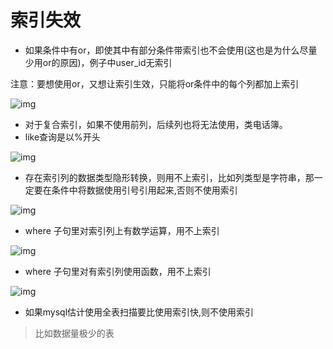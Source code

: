 # 索引失效

- 如果条件中有or，即使其中有部分条件带索引也不会使用(这也是为什么尽量少用or的原因)，例子中user_id无索引

注意：要想使用or，又想让索引生效，只能将or条件中的每个列都加上索引

![img](https://github.com/kuangdi1992/Interview-knowledge/blob/master/Picture/MySQL/1623038-20190619181118118-1784753048.png)

- 对于复合索引，如果不使用前列，后续列也将无法使用，类电话簿。
- like查询是以%开头

![img](https://github.com/kuangdi1992/Interview-knowledge/blob/master/Picture/MySQL/1623038-20190619181236139-968114236.png)

- 存在索引列的数据类型隐形转换，则用不上索引，比如列类型是字符串，那一定要在条件中将数据使用引号引用起来,否则不使用索引

![img](https://github.com/kuangdi1992/Interview-knowledge/blob/master/Picture/MySQL/1623038-20190619181326223-1654473887.png)

- where 子句里对索引列上有数学运算，用不上索引

![img](https://github.com/kuangdi1992/Interview-knowledge/blob/master/Picture/MySQL/1623038-20190619181436583-1773123023.png)

- where 子句里对有索引列使用函数，用不上索引

![img](https://github.com/kuangdi1992/Interview-knowledge/blob/master/Picture/MySQL/1623038-20190619181457265-1885631328.png)

- 如果mysql估计使用全表扫描要比使用索引快,则不使用索引

> 比如数据量极少的表

